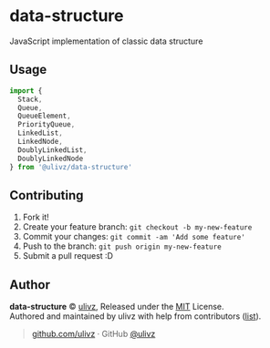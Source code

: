 # data-structure

JavaScript implementation of classic data structure

## Usage

```js
import {
  Stack,
  Queue,
  QueueElement,
  PriorityQueue,
  LinkedList,
  LinkedNode,
  DoublyLinkedList,
  DoublyLinkedNode
} from '@ulivz/data-structure'
```

## Contributing

1. Fork it!
2. Create your feature branch: `git checkout -b my-new-feature`
3. Commit your changes: `git commit -am 'Add some feature'`
4. Push to the branch: `git push origin my-new-feature`
5. Submit a pull request :D


## Author

**data-structure** © [ulivz](https://github.com/ULIVZ), Released under the [MIT](./LICENSE) License.<br>
Authored and maintained by ulivz with help from contributors ([list](https://github.com/ULIVZ/data-structure/contributors)).

> [github.com/ulivz](https://github.com/ulivz) · GitHub [@ulivz](https://github.com/ULIVZ)
